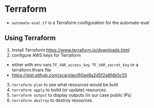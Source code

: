 # Terraform 
 - `automate-eval.tf` is a Terraform configuration for the automate-eval


## Using Terraform
1. Install Terraform https://www.terraform.io/downloads.html
2. configure AWS keys for Terraform
  - either with env vars `TF_VAR_access_key TF_VAR_secret_key` or a terraform.tfvars file
  - https://gist.github.com/scarolan/60ae8a2d5f2a8fdb5c55
3. `terraform plan` to see what resources would be built
4. `terraform apply` to build (or update) resources
5. `terraform output` to display outputs (in our case public IPs)
6. `terraform destroy` to destroy resources

